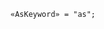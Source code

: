 <!-- This file is generated automatically by infrastructure scripts. Please don't edit by hand. -->

<!-- markdownlint-disable first-line-h1 -->

```{ .ebnf .slang-ebnf #AsKeyword }
«AsKeyword» = "as";
```
